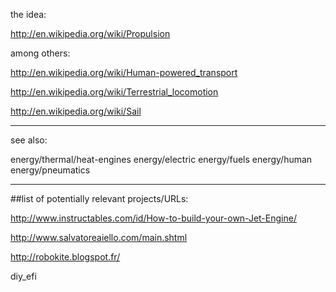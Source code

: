the idea:

http://en.wikipedia.org/wiki/Propulsion

among others:

http://en.wikipedia.org/wiki/Human-powered_transport

http://en.wikipedia.org/wiki/Terrestrial_locomotion

http://en.wikipedia.org/wiki/Sail

***************

see also: 

energy/thermal/heat-engines
energy/electric
energy/fuels
energy/human
energy/pneumatics

*****************

##list of potentially relevant projects/URLs:

http://www.instructables.com/id/How-to-build-your-own-Jet-Engine/

http://www.salvatoreaiello.com/main.shtml

http://robokite.blogspot.fr/

diy_efi
